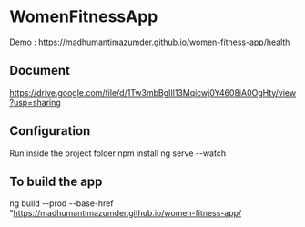 # WomenFitnessApp

Demo : https://madhumantimazumder.github.io/women-fitness-app/health

## Document

https://drive.google.com/file/d/1Tw3mbBgIIl13Mqicwj0Y4608iA0OgHty/view?usp=sharing


## Configuration

Run inside the project folder
npm install
ng serve --watch

## To build the app

ng build --prod --base-href "https://madhumantimazumder.github.io/women-fitness-app/


